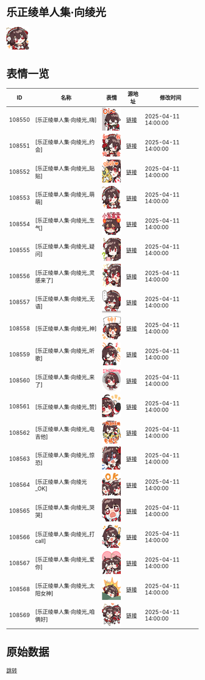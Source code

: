 # 乐正绫单人集·向绫光

<img src="./cover.png" height="60" alt="cover" />

# 表情一览

|ID|名称|表情|源地址|修改时间|
|----|----|----|----|----|
|108550|[乐正绫单人集·向绫光_嗨]|<img src="./pic/108550_%5B乐正绫单人集·向绫光_嗨%5D.png" height="60" alt="嗨"/>|[链接](https://i0.hdslb.com/bfs/garb/b1059d4114dc895597f93f8efd0c39268d754b10.png)|2025-04-11 14:00:00|
|108551|[乐正绫单人集·向绫光_约会]|<img src="./pic/108551_%5B乐正绫单人集·向绫光_约会%5D.png" height="60" alt="约会"/>|[链接](https://i0.hdslb.com/bfs/garb/3146e817110c14bdf415c6b477914de307c1a16c.png)|2025-04-11 14:00:00|
|108552|[乐正绫单人集·向绫光_贴贴]|<img src="./pic/108552_%5B乐正绫单人集·向绫光_贴贴%5D.png" height="60" alt="贴贴"/>|[链接](https://i0.hdslb.com/bfs/garb/e7f6a6d21efac0980731e34d68cca5d6958253da.png)|2025-04-11 14:00:00|
|108553|[乐正绫单人集·向绫光_萌萌]|<img src="./pic/108553_%5B乐正绫单人集·向绫光_萌萌%5D.png" height="60" alt="萌萌"/>|[链接](https://i0.hdslb.com/bfs/garb/8aa088b1a74912ae4f44080bb837fe35234961e9.png)|2025-04-11 14:00:00|
|108554|[乐正绫单人集·向绫光_生气]|<img src="./pic/108554_%5B乐正绫单人集·向绫光_生气%5D.png" height="60" alt="生气"/>|[链接](https://i0.hdslb.com/bfs/garb/7e0783751aa8952704333e3339eb9ac1b1bb2810.png)|2025-04-11 14:00:00|
|108555|[乐正绫单人集·向绫光_疑问]|<img src="./pic/108555_%5B乐正绫单人集·向绫光_疑问%5D.png" height="60" alt="疑问"/>|[链接](https://i0.hdslb.com/bfs/garb/d0f4ad7c205204c71ef6aafc63d54975055ebefb.png)|2025-04-11 14:00:00|
|108556|[乐正绫单人集·向绫光_灵感来了]|<img src="./pic/108556_%5B乐正绫单人集·向绫光_灵感来了%5D.png" height="60" alt="灵感来了"/>|[链接](https://i0.hdslb.com/bfs/garb/26bde1bcb6bf46fcce47ab2c4aaefe93302a4c5d.png)|2025-04-11 14:00:00|
|108557|[乐正绫单人集·向绫光_无语]|<img src="./pic/108557_%5B乐正绫单人集·向绫光_无语%5D.png" height="60" alt="无语"/>|[链接](https://i0.hdslb.com/bfs/garb/f0dbd8627aca07474b1b9df53354b22365815ff3.png)|2025-04-11 14:00:00|
|108558|[乐正绫单人集·向绫光_神]|<img src="./pic/108558_%5B乐正绫单人集·向绫光_神%5D.png" height="60" alt="神"/>|[链接](https://i0.hdslb.com/bfs/garb/785bb5b4be7e5441cc5c16c40cc900691e956907.png)|2025-04-11 14:00:00|
|108559|[乐正绫单人集·向绫光_听歌]|<img src="./pic/108559_%5B乐正绫单人集·向绫光_听歌%5D.png" height="60" alt="听歌"/>|[链接](https://i0.hdslb.com/bfs/garb/ca3643993e362a7bcd3f6b58463d906c44ba554d.png)|2025-04-11 14:00:00|
|108560|[乐正绫单人集·向绫光_来了]|<img src="./pic/108560_%5B乐正绫单人集·向绫光_来了%5D.png" height="60" alt="来了"/>|[链接](https://i0.hdslb.com/bfs/garb/3d65fd234fe82ce264644b4f39379c84870d826e.png)|2025-04-11 14:00:00|
|108561|[乐正绫单人集·向绫光_赞]|<img src="./pic/108561_%5B乐正绫单人集·向绫光_赞%5D.png" height="60" alt="赞"/>|[链接](https://i0.hdslb.com/bfs/garb/062718f7c75c62e7f1919541192ceba6e89a9fe0.png)|2025-04-11 14:00:00|
|108562|[乐正绫单人集·向绫光_电吉他]|<img src="./pic/108562_%5B乐正绫单人集·向绫光_电吉他%5D.png" height="60" alt="电吉他"/>|[链接](https://i0.hdslb.com/bfs/garb/eab14b01c711f16cfaefce014db817eefe58ff72.png)|2025-04-11 14:00:00|
|108563|[乐正绫单人集·向绫光_惊恐]|<img src="./pic/108563_%5B乐正绫单人集·向绫光_惊恐%5D.png" height="60" alt="惊恐"/>|[链接](https://i0.hdslb.com/bfs/garb/12e5993b9b789391bf38d6c97c199af11e8bfc96.png)|2025-04-11 14:00:00|
|108564|[乐正绫单人集·向绫光_OK]|<img src="./pic/108564_%5B乐正绫单人集·向绫光_OK%5D.png" height="60" alt="OK"/>|[链接](https://i0.hdslb.com/bfs/garb/e42591c4925c27e390bece5e687060d4c309b177.png)|2025-04-11 14:00:00|
|108565|[乐正绫单人集·向绫光_哭哭]|<img src="./pic/108565_%5B乐正绫单人集·向绫光_哭哭%5D.png" height="60" alt="哭哭"/>|[链接](https://i0.hdslb.com/bfs/garb/8f7633effc23bc42e2b38b2c6a5b7f2222163f70.png)|2025-04-11 14:00:00|
|108566|[乐正绫单人集·向绫光_打call]|<img src="./pic/108566_%5B乐正绫单人集·向绫光_打call%5D.png" height="60" alt="打call"/>|[链接](https://i0.hdslb.com/bfs/garb/70ac48459ea11924886b890b7de6193775bfb3a4.png)|2025-04-11 14:00:00|
|108567|[乐正绫单人集·向绫光_爱你]|<img src="./pic/108567_%5B乐正绫单人集·向绫光_爱你%5D.png" height="60" alt="爱你"/>|[链接](https://i0.hdslb.com/bfs/garb/e74cd5e95f051e1499b64d0f9f26f70bd1dea99d.png)|2025-04-11 14:00:00|
|108568|[乐正绫单人集·向绫光_太阳女神]|<img src="./pic/108568_%5B乐正绫单人集·向绫光_太阳女神%5D.png" height="60" alt="太阳女神"/>|[链接](https://i0.hdslb.com/bfs/garb/90f0db7cae5251fad834cf070e02fc9b4c6d214e.png)|2025-04-11 14:00:00|
|108569|[乐正绫单人集·向绫光_咱俩好]|<img src="./pic/108569_%5B乐正绫单人集·向绫光_咱俩好%5D.png" height="60" alt="咱俩好"/>|[链接](https://i0.hdslb.com/bfs/garb/b9b10103cf79a274ec58f8622e127a94abbac51d.png)|2025-04-11 14:00:00|

# 原始数据

[跳转](./raw.json)

